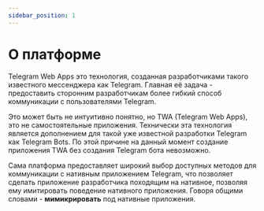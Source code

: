 ```yaml
---
sidebar_position: 1
---
```


# О платформе

Telegram Web Apps это технология, созданная разработчиками такого известного
мессенджера как Telegram. Главная её задача - предоставить сторонним 
разработчикам более гибкий способ коммуникации с пользователями Telegram.

Это может быть не интуитивно понятно, но TWA (Telegram Web Apps), это не
самостоятельные приложения. Технически эта технология является дополнением для 
такой уже известной разработки Telegram как Telegram Bots. По этой причине на 
данный момент создание приложения TWA без создания Telegram бота невозможно.

Сама платформа предоставляет широкий выбор доступных методов для коммуникации
с нативным приложением Telegram, что позволяет сделать приложение разработчика
походящим на нативное, позволяя ему имитировать поведение нативного приложения.
Говоря общими словами - **мимикрировать** под нативные приложения.
